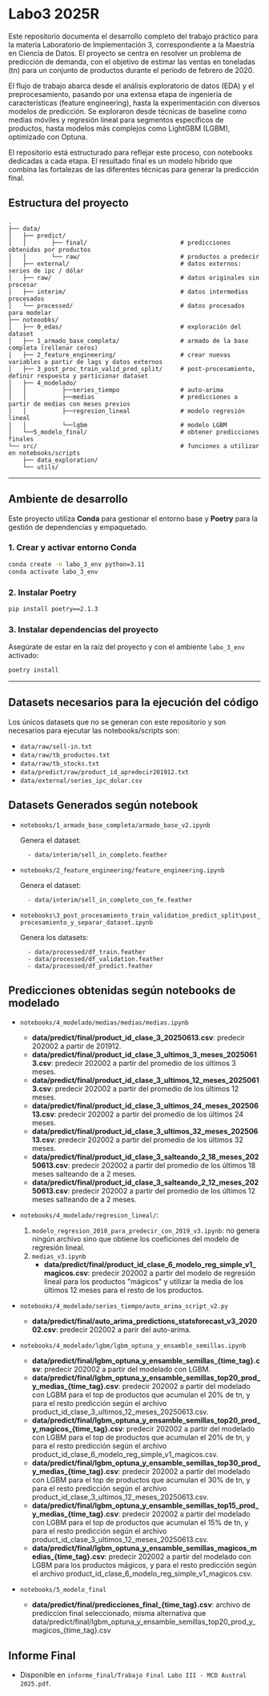 # Labo3 2025R

Este repositorio documenta el desarrollo completo del trabajo práctico para la materia Laboratorio de Implementación 3, correspondiente a la Maestría en Ciencia de Datos. El proyecto se centra en resolver un problema de predicción de demanda, con el objetivo de estimar las ventas en toneladas (tn) para un conjunto de productos durante el período de febrero de 2020.

El flujo de trabajo abarca desde el análisis exploratorio de datos (EDA) y el preprocesamiento, pasando por una extensa etapa de ingeniería de características (feature engineering), hasta la experimentación con diversos modelos de predicción. Se exploraron desde técnicas de baseline como medias móviles y regresión lineal para segmentos específicos de productos, hasta modelos más complejos como LightGBM (LGBM), optimizado con Optuna.

El repositorio está estructurado para reflejar este proceso, con notebooks dedicadas a cada etapa. El resultado final es un modelo híbrido que combina las fortalezas de las diferentes técnicas para generar la predicción final.


## Estructura del proyecto

```text
.
├── data/
│   ├── predict/
│   │       ├── final/                          # predicciones obtenidas por productos
│   │       └── raw/                            # productos a predecir
│   ├── external/                               # datos externos: series de ipc / dólar
│   ├── raw/                                    # datos originales sin procesar
│   ├── interim/                                # datos intermedios procesados
│   └── processed/                              # datos procesados para modelar
├── noteoobks/      
│   ├── 0_edas/                                 # exploración del dataset
│   ├── 1_armado_base_completa/                 # armado de la base completa (rellenar ceros)
│   ├── 2_feature_engineering/                  # crear nuevas variables a partir de lags y datos externos
│   ├── 3_post_proc_train_valid_pred_split/     # post-procesamiento, definir respuesta y particionar dataset
│   ├── 4_modelado/                             
│   │          ├──series_tiempo                 # auto-arima
│   │          ├──medias                        # predicciones a partir de medias con meses previos
│   │          ├──regresion_lineal              # modelo regresión lineal
│   │          └──lgbm                          # modelo LGBM
│   └──5_modelo_final/                          # obtener predicciones finales
└── src/                                        # funciones a utilizar en notebooks/scripts
    ├── data_exploration/                       
    └── utils/                                  
```

---

## Ambiente de desarrollo

Este proyecto utiliza **Conda** para gestionar el entorno base y **Poetry** para la gestión de dependencias y empaquetado.

### 1. Crear y activar entorno Conda

```bash
conda create -n labo_3_env python=3.11
conda activate labo_3_env
```


### 2. Instalar Poetry

```bash
pip install poetry==2.1.3
```

### 3. Instalar dependencias del proyecto

Asegúrate de estar en la raíz del proyecto y con el ambiente `labo_3_env` activado:

```bash
poetry install
```

---

## Datasets necesarios para la ejecución del código

Los únicos datasets que no se generan con este repositorio y son necesarios para ejecutar las notebooks/scripts son:

* `data/raw/sell-in.txt`
* `data/raw/tb_productos.txt`
* `data/raw/tb_stocks.txt`
* `data/predict/raw/product_id_apredecir201912.txt`
* `data/external/series_ipc_dolar.csv`


## Datasets Generados según notebook

* `notebooks/1_armado_base_completa/armado_base_v2.ipynb`
    
    Genera el dataset:
        
        - data/interim/sell_in_completo.feather

* `notebooks/2_feature_engineering/feature_engineering.ipynb`
    
    Genera el dataset:
        
        - data/interim/sell_in_completo_con_fe.feather

* `notebooks\3_post_procesamiento_train_validation_predict_split\post_procesamiento_y_separar_dataset.ipynb`
    
    Genera los datasets:
        
        - data/processed/df_train.feather
        - data/processed/df_validation.feather
        - data/processed/df_predict.feather

## Predicciones obtenidas según notebooks de modelado

* `notebooks/4_modelado/medias/medias/medias.ipynb`

    - **data/predict/final/product_id_clase_3_20250613.csv**: predecir 202002 a partir de 201912.
    - **data/predict/final/product_id_clase_3_ultimos_3_meses_20250613.csv**: predecir 202002 a partir del promedio de los últimos 3 meses.
    - **data/predict/final/product_id_clase_3_ultimos_12_meses_20250613.csv**: predecir 202002 a partir del promedio de los últimos 12 meses.
    - **data/predict/final/product_id_clase_3_ultimos_24_meses_20250613.csv**: predecir 202002 a partir del promedio de los últimos 24 meses.
    - **data/predict/final/product_id_clase_3_ultimos_32_meses_20250613.csv**: predecir 202002 a partir del promedio de los últimos 32 meses.
    - **data/predict/final/product_id_clase_3_salteando_2_18_meses_20250613.csv**: predecir 202002 a partir del promedio de los últimos 18 meses salteando de a 2 meses.
    - **data/predict/final/product_id_clase_3_salteando_2_12_meses_20250613.csv**: predecir 202002 a partir del promedio de los últimos 12 meses salteando de a 2 meses.

* `notebooks/4_modelado/regresion_lineal/`:

    1. `modelo_regresion_2018_para_predecir_con_2019_v3.ipynb`: no genera ningún archivo sino que obtiene los coeficiones del modelo de regresión lineal.
    2. `medias_v3.ipynb`
        - **data/predict/final/product_id_clase_6_modelo_reg_simple_v1_magicos.csv**: predecir 202002 a partir del modelo de regresión lineal para los productos "mágicos" y utilizar la media de los últimos 12 meses para el resto de los productos.

* `notebooks/4_modelado/series_tiempo/auto_arima_script_v2.py`

    - **data/predict/final/auto_arima_predictions_statsforecast_v3_202002.csv**: predecir 202002 a parir del auto-arima.

* `notebooks/4_modelado/lgbm/lgbm_optuna_y_ensamble_semillas.ipynb`

    - **data/predict/final/lgbm_optuna_y_ensamble_semillas_{time_tag}.csv**: predecir 202002 a partir del modelado con LGBM.
    - **data/predict/final/lgbm_optuna_y_ensamble_semillas_top20_prod_y_medias_{time_tag}.csv**: predecir 202002 a partir del modelado con LGBM para el top de productos que acumulan el 20% de tn, y para el resto predicción según el archivo product_id_clase_3_ultimos_12_meses_20250613.csv.
    - **data/predict/final/lgbm_optuna_y_ensamble_semillas_top20_prod_y_magicos_{time_tag}.csv**: predecir 202002 a partir del modelado con LGBM para el top de productos que acumulan el 20% de tn, y para el resto predicción según el archivo product_id_clase_6_modelo_reg_simple_v1_magicos.csv.
    - **data/predict/final/lgbm_optuna_y_ensamble_semillas_top30_prod_y_medias_{time_tag}.csv**: predecir 202002 a partir del modelado con LGBM para el top de productos que acumulan el 30% de tn, y para el resto predicción según el archivo product_id_clase_3_ultimos_12_meses_20250613.csv.
    - **data/predict/final/lgbm_optuna_y_ensamble_semillas_top15_prod_y_medias_{time_tag}.csv**: predecir 202002 a partir del modelado con LGBM para el top de productos que acumulan el 15% de tn, y para el resto predicción según el archivo product_id_clase_3_ultimos_12_meses_20250613.csv.
    - **data/predict/final/lgbm_optuna_y_ensamble_semillas_magicos_medias_{time_tag}.csv**: predecir 202002 a partir del modelado con LGBM para los productos mágicos, y para el resto predicción según el archivo product_id_clase_6_modelo_reg_simple_v1_magicos.csv.

* `notebooks/5_modelo_final`

    - **data/predict/final/predicciones_final_{time_tag}.csv**: archivo de prediccion final seleccionado, misma alternativa que data/predict/final/lgbm_optuna_y_ensamble_semillas_top20_prod_y_magicos_{time_tag}.csv


## Informe Final

* Disponible en `informe_final/Trabajo Final Labo III - MCD Austral 2025.pdf`.
